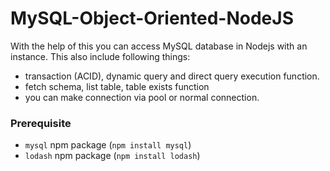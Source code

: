 # MySQL-Object-Oriented-NodeJS
With the help of this you can access MySQL database in Nodejs with an instance.
This also include following things:
  * transaction (ACID), dynamic query and direct query execution function.
  * fetch schema, list table, table exists function
  * you can make connection via pool or normal connection.
  
### Prerequisite
  * ```mysql``` npm package (```npm install mysql```)
  * ```lodash``` npm package (```npm install lodash```)
